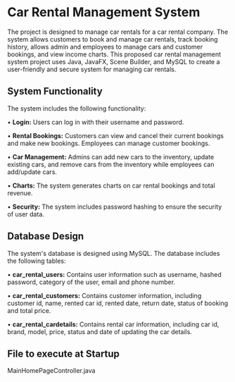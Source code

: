 # Car Rental Management System

The project is designed to manage car rentals for a car rental company. The system
allows customers to book and manage car rentals, track booking history, allows admin and
employees to manage cars and customer bookings, and view income charts. This proposed car
rental management system project uses Java, JavaFX, Scene Builder, and MySQL to create a
user-friendly and secure system for managing car rentals.

## System Functionality
The system includes the following functionality:

• **Login:** Users can log in with their username and password.

• **Rental Bookings:** Customers can view and cancel their current bookings and make
new bookings. Employees can manage customer bookings.

• **Car Management:** Admins can add new cars to the inventory, update existing cars, and
remove cars from the inventory while employees can add/update cars.

• **Charts:** The system generates charts on car rental bookings and total revenue.

• **Security:** The system includes password hashing to ensure the security of user data.


## Database Design
The system's database is designed using MySQL. The database includes the following tables:

• **car_rental_users:** Contains user information such as username, hashed password,
category of the user, email and phone number.

• **car_rental_customers:** Contains customer information, including customer id, name,
rented car id, rented date, return date, status of booking and total price.

• **car_rental_cardetails:** Contains rental car information, including car id, brand, model,
price, status and date of updating the car details.

## File to execute at Startup
MainHomePageController.java


